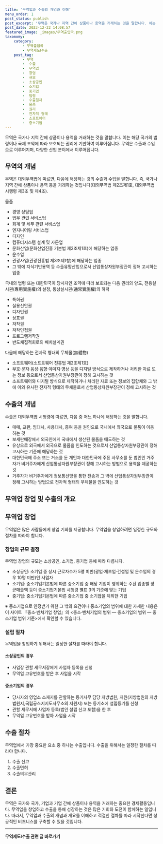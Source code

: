 ```yaml
---
title: '무역업과 수출의 개념과 이해'
menu_order: 1
post_status: publish
post_excerpt: '무역은 국가나 지역 간에 상품이나 용역을 거래하는 것을 말합니다. 이는 해당 국가의 법령이나 국제 조약에 따라 보호되는 권리에 기반하여 이루어집니다. 무역은 수출과 수입으로 이루어지며, 다양한 산업 분야에서 이루어집니다.'
post_date: 2023-12-22 14:08:57
featured_image: _images/무역출입국.png
taxonomy:
    category:
        - 무역출입국
        - 무역제도Ⅰ수출
    post_tag:
        - 무역
        -  수출
        -  무역업
        -  창업
        -  규모
        -  소상공인
        -  소기업
        -  중기업
        -  법령
        -  수출절차
        -  물품
        -  권리
        -  전자적 형태
        -  소프트웨어
        -  중소기업
---
```



무역은 국가나 지역 간에 상품이나 용역을 거래하는 것을 말합니다. 이는 해당 국가의 법령이나 국제 조약에 따라 보호되는 권리에 기반하여 이루어집니다. 무역은 수출과 수입으로 이루어지며, 다양한 산업 분야에서 이루어집니다.

## 무역의 개념
무역은 대외무역법에 따르면, 다음에 해당하는 것의 수출과 수입을 말합니다. 즉, 국가나지역 간에 상품이나 용역 등을 거래하는 것입니다(대외무역법 제2조제1호, 대외무역법 시행령 제3조 및 제4조).

물품
- 경영 상담업
- 법무 관련 서비스업
- 회계 및 세무 관련 서비스업
- 엔지니어링 서비스업
- 디자인
- 컴퓨터시스템 설계 및 자문업
- 문화산업(문화산업진흥 기본법 제2조제1호)에 해당하는 업종
- 운수업
- 관광사업(관광진흥법 제3조제1항)에 해당하는 업종
- 그 밖에 지식기반용역 등 수출유망산업으로서 산업통상자원부장관이 정해 고시하는 업종

국내의 법령 또는 대한민국이 당사자인 조약에 따라 보호되는 다음 권리의 양도, 전용실시권(專用實施權)의 설정, 통상실시권(通常實施權)의 허락
- 특허권
- 실용신안권
- 디자인권
- 상표권
- 저작권
- 저작인접권
- 프로그램저작권
- 반도체집적회로의 배치설계권

다음에 해당하는 전자적 형태의 무체물(無體物)
- 소프트웨어(소프트웨어 진흥법 제2조제1호)
- 부호·문자·음성·음향·이미지·영상 등을 디지털 방식으로 제작하거나 처리한 자료 또는 정보 등으로서 산업통상자원부장관이 정해 고시하는 것
- 소프트웨어와 디지털 방식으로 제작하거나 처리한 자료 또는 정보의 집합체와 그 밖에 이와 유사한 전자적 형태의 무체물로서 산업통상자원부장관이 정해 고시하는 것

## 수출의 개념
수출은 대외무역법 시행령에 따르면, 다음 중 어느 하나에 해당하는 것을 말합니다.
- 매매, 교환, 임대차, 사용대차, 증여 등을 원인으로 국내에서 외국으로 물품이 이동하는 것
- 보세판매장에서 외국인에게 국내에서 생산된 물품을 매도하는 것
- 유상으로 외국에서 외국으로 물품을 인도하는 것으로서 산업통상자원부장관이 정해 고시하는 기준에 해당하는 것
- 대한민국에 주소 또는 거소를 둔 개인과 대한민국에 주된 사무소를 둔 법인인 거주자가 비거주자에게 산업통상자원부장관이 정해 고시하는 방법으로 용역을 제공하는 것
- 거주자가 비거주자에게 정보통신망을 통한 전송과 그 밖에 산업통상자원부장관이 정해 고시하는 방법으로 전자적 형태의 무체물을 인도하는 것


## 무역업 창업 및 수출의 개요

## 무역업 창업
무역업은 많은 사람들에게 창업 기회를 제공합니다. 무역업을 창업하려면 일정한 규모와 절차를 따라야 합니다.

### 창업의 규모 결정
무역업 창업의 규모는 소상공인, 소기업, 중기업 등에 따라 다릅니다.

- 소상공인: 소기업 중 상시 근로자수가 5명 미만(광업·제조업·건설업 및 운수업의 경우 10명 미만)인 사업자
- 소기업: 중소기업기본법에 따른 중소기업 중 해당 기업이 영위하는 주된 업종별 평균매출액 등이 중소기업기본법 시행령 별표 3의 기준에 맞는 기업
- 중기업: 중소기업기본법에 따른 중소기업 중 소기업을 제외한 기업

※ 중소기업으로 인정받기 위한 그 밖의 요건이나 중소기업의 범위에 대한 자세한 내용은 이 사이트 『중소·벤처기업 창업』의 <중소·벤처기업의 범위 ― 중소기업의 범위 ― 중소기업 범위 기준>에서 확인할 수 있습니다.

### 설립 절차
무역업을 창업하기 위해서는 일정한 절차를 따라야 합니다.

#### 소상공인의 경우
- 사업장 관할 세무서장에게 사업자 등록을 신청
- 무역업 고유번호를 받은 후 사업을 시작

#### 중소기업의 경우
- 당사자의 영업소 소재지를 관할하는 등기사무 담당 지방법원, 지원(지방법원의 지방법원지,국립공스지지도사무소의 지원지) 또는 등기소에 설립등기를 신청
- 관할 세무서에 사업자 등록(법인 설립 신고 포함)을 한 후
- 무역업 고유번호를 받아 사업을 시작

## 수출 절차
무역업에서 가장 중요한 요소 중 하나는 수출입니다. 수출을 위해서는 일정한 절차를 따라야 합니다.

1. 수출 신고
2. 수출면허
3. 수출의무관리

## 결론
무역은 국가와 국가, 기업과 기업 간에 상품이나 용역을 거래하는 중요한 경제활동입니다. 무역업을 창업하고 수출을 통해 성장하는 것은 많은 기회와 도전이 함께하는 일입니다. 따라서, 무역업과 수출의 개념과 개요를 이해하고 적절한 절차를 따라 시작한다면 성공적인 비즈니스를 구축할 수 있을 것입니다.
<!-- wp:separator -->
<hr class="wp-block-separator has-alpha-channel-opacity"/>
<!-- /wp:separator -->

<!-- wp:group {"backgroundColor":"base","layout":{"type":"constrained"}} -->
<div class="wp-block-group has-base-background-color has-background"><!-- wp:paragraph {"align":"center","fontSize":"medium"} -->
<p class="has-text-align-center has-large-font-size"><strong>무역제도Ⅰ수출 관련 글 바로가기</strong></p>
<!-- /wp:paragraph -->


<!-- wp:latest-posts
{"categories":[{"id":14332,"count":19,"description":"","link":"https://uknowlaw.com/category/%eb%ac%b4%ec%97%ad%ec%a0%9c%eb%8f%84%e2%85%b0%ec%88%98%ec%b6%9c/","name":"무역제도Ⅰ수출","slug":"무역제도Ⅰ수출","taxonomy":"category","parent":0,"meta":[],"_links":{"self":[{"href":"https://uknowlaw.com/wp-json/wp/v2/categories/14332"}],"collection":[{"href":"https://uknowlaw.com/wp-json/wp/v2/categories"}],"about":[{"href":"https://uknowlaw.com/wp-json/wp/v2/taxonomies/category"}],"wp:post_type":[{"href":"https://uknowlaw.com/wp-json/wp/v2/posts?categories=14332"}],"curies":[{"name":"wp","href":"https://api.w.org/{rel}","templated":true}]}}],"postsToShow":100,"excerptLength":28,"postLayout":"grid","columns":2,"featuredImageAlign":"left","featuredImageSizeSlug":"large","fontSize":"small"} /--></div>
<!-- /wp:group -->